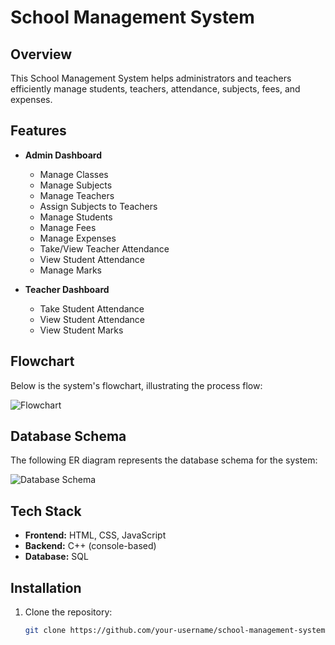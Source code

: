 # School Management System

## Overview
This School Management System helps administrators and teachers efficiently manage students, teachers, attendance, subjects, fees, and expenses. 

## Features
- **Admin Dashboard**
  - Manage Classes
  - Manage Subjects
  - Manage Teachers
  - Assign Subjects to Teachers
  - Manage Students
  - Manage Fees
  - Manage Expenses
  - Take/View Teacher Attendance
  - View Student Attendance
  - Manage Marks

- **Teacher Dashboard**
  - Take Student Attendance
  - View Student Attendance
  - View Student Marks

## Flowchart
Below is the system's flowchart, illustrating the process flow:

![Flowchart](file:///D:/Job%20Related%20-%20Everything/BDCOM%20interview%20documents/Copy%20of%20School%20Management%20System%20Flowchart.png)

## Database Schema
The following ER diagram represents the database schema for the system:

![Database Schema](dbms%202.jpg)

## Tech Stack
- **Frontend:** HTML, CSS, JavaScript
- **Backend:** C++ (console-based)
- **Database:** SQL

## Installation
1. Clone the repository:
   ```sh
   git clone https://github.com/your-username/school-management-system.git
